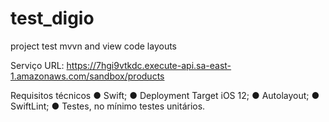 # test_digio
project test mvvn and view code layouts 

Serviço
URL: https://7hgi9vtkdc.execute-api.sa-east-1.amazonaws.com/sandbox/products


Requisitos técnicos
● Swift;
● Deployment Target iOS 12;
● Autolayout;
● SwiftLint;
● Testes, no mínimo testes unitários.

